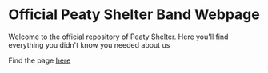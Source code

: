 # Official Peaty Shelter Band Webpage

Welcome to the official repository of Peaty Shelter. Here you'll find everything you didn't know you needed about us

Find the page [here](https://peatyshelter.github.io)
